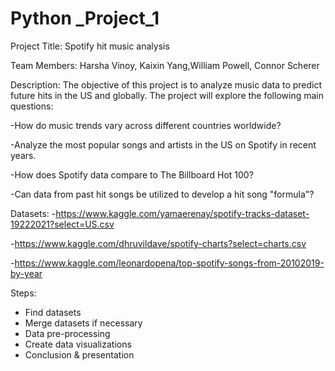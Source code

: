# Python _Project_1

Project Title: Spotify hit music analysis

Team Members: Harsha Vinoy, Kaixin Yang,William Powell, Connor Scherer

Description: The objective of this project is to analyze music data to predict future hits in the US and globally. 
The project will explore the following main questions:

-How do music trends vary across different countries worldwide?

-Analyze the most popular songs and artists in the US on Spotify in recent years.

-How does Spotify data compare to The Billboard Hot 100?

-Can data from past hit songs be utilized to develop a hit song "formula"?


Datasets: 
-https://www.kaggle.com/yamaerenay/spotify-tracks-dataset-19222021?select=US.csv

-https://www.kaggle.com/dhruvildave/spotify-charts?select=charts.csv

-https://www.kaggle.com/leonardopena/top-spotify-songs-from-20102019-by-year 

Steps:
- Find datasets
- Merge datasets if necessary
- Data pre-processing
- Create data visualizations
- Conclusion & presentation 

